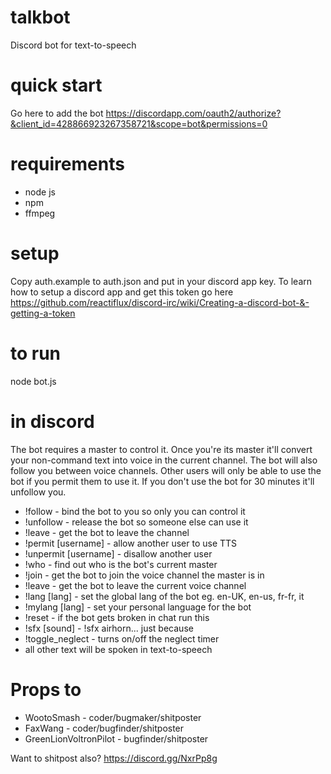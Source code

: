 # talkbot
Discord bot for text-to-speech

# quick start

Go here to add the bot https://discordapp.com/oauth2/authorize?&client_id=428866923267358721&scope=bot&permissions=0

# requirements
- node js
- npm
- ffmpeg

# setup
Copy auth.example to auth.json and put in your discord app key. 
To learn how to setup a discord app and get this token go here 
https://github.com/reactiflux/discord-irc/wiki/Creating-a-discord-bot-&-getting-a-token

# to run
node bot.js

# in discord
The bot requires a master to control it. Once you're its master it'll convert your non-command text into voice in the current channel. The bot will also follow you between voice channels. Other users will only be able to use the bot if you permit them to use it. If you don't use the bot for 30 minutes it'll unfollow you.

* !follow - bind the bot to you so only you can control it
* !unfollow - release the bot so someone else can use it
* !leave - get the bot to leave the channel
* !permit [username] - allow another user to use TTS
* !unpermit [username] - disallow another user
* !who - find out who is the bot's current master
* !join - get the bot to join the voice channel the master is in
* !leave - get the bot to leave the current voice channel
* !lang [lang] - set the global lang of the bot eg. en-UK, en-us, fr-fr, it
* !mylang [lang] - set your personal language for the bot
* !reset - if the bot gets broken in chat run this
* !sfx [sound] - !sfx airhorn... just because
* !toggle_neglect - turns on/off the neglect timer
* all other text will be spoken in text-to-speech

# Props to
* WootoSmash - coder/bugmaker/shitposter
* FaxWang - coder/bugfinder/shitposter
* GreenLionVoltronPilot - bugfinder/shitposter

Want to shitpost also? https://discord.gg/NxrPp8g
